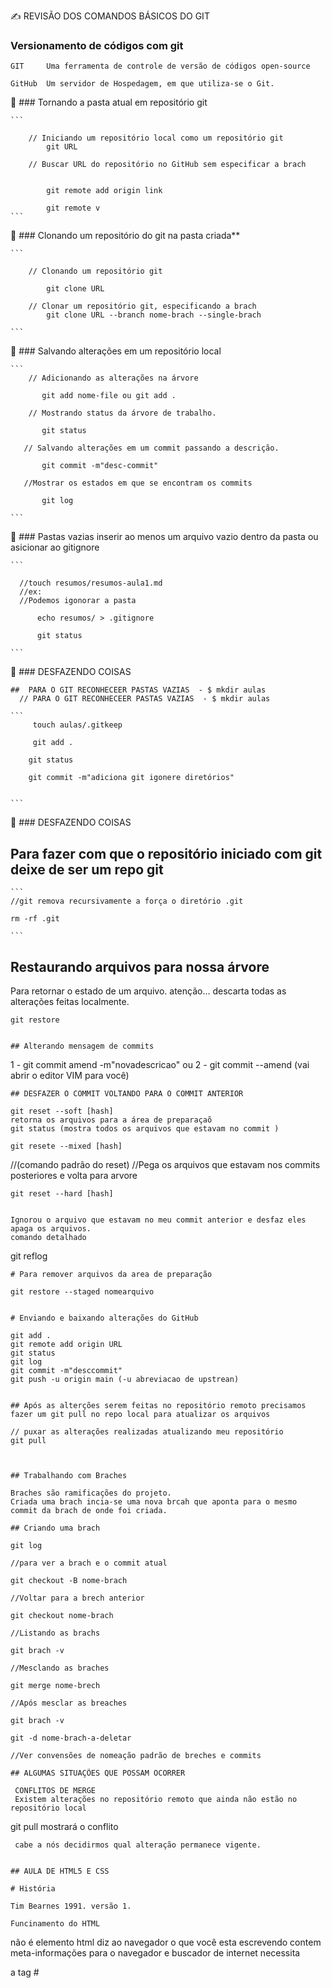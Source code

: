 
   ✍️ REVISÃO DOS COMANDOS BÁSICOS DO GIT


   ### Versionamento de códigos com git

    GIT     Uma ferramenta de controle de versão de códigos open-source 

    GitHub  Um servidor de Hospedagem, em que utiliza-se o Git.



🔗  ### Tornando a pasta atual em repositório git
    
    ```

        // Iniciando um repositório local como um repositório git
            git URL
        
        // Buscar URL do repositório no GitHub sem especificar a brach
            

            git remote add origin link

            git remote v
    ```
    

🔗  ### Clonando um repositório do git na pasta criada**

    ```

        // Clonando um repositório git

            git clone URL

        // Clonar um repositório git, especificando a brach 
            git clone URL --branch nome-brach --single-brach

    ```


🔗 ### Salvando alterações em um repositório local
    
    ``` 
        // Adicionando as alterações na árvore

           git add nome-file ou git add . 

        // Mostrando status da árvore de trabalho.
    
           git status 

       // Salvando alterações em um commit passando a descrição.   
    
           git commit -m"desc-commit"

       //Mostrar os estados em que se encontram os commits
        
           git log

    ```

🔗 ### Pastas vazias inserir ao menos um arquivo vazio dentro da pasta ou asicionar ao gitignore
    
    ```

      //touch resumos/resumos-aula1.md
      //ex:
      //Podemos igonorar a pasta 

          echo resumos/ > .gitignore
    
          git status

    ```
🔗 ### DESFAZENDO COISAS

    ##  PARA O GIT RECONHECEER PASTAS VAZIAS  - $ mkdir aulas
      // PARA O GIT RECONHECEER PASTAS VAZIAS  - $ mkdir aulas

    ```
         touch aulas/.gitkeep

         git add .

        git status

        git commit -m"adiciona git igonere diretórios"


    ```

🔗 ### DESFAZENDO COISAS

## Para fazer com que o repositório iniciado com git deixe de ser um repo git

    ```
    //git remova recursivamente a força o diretório .git 

    rm -rf .git 

    ```     


## Restaurando arquivos para nossa árvore

Para retornar o estado de um arquivo.
atenção...
descarta todas as alterações feitas localmente.

```
git restore


## Alterando mensagem de commits
```
1 - git commit amend -m"novadescricao"
ou
2 - git commit --amend (vai abrir o editor VIM para você)

```
## DESFAZER O COMMIT VOLTANDO PARA O COMMIT ANTERIOR

```
    git reset --soft [hash] 
    retorna os arquivos para a área de preparaçaõ 
    git status (mostra todos os arquivos que estavam no commit )

    git resete --mixed [hash] 

  //(comando padrão do reset) 
  //Pega os arquivos que estavam nos commits posteriores e volta para arvore

    git reset --hard [hash]

```

Ignorou o arquivo que estavam no meu commit anterior e desfaz eles apaga os arquivos.
comando detalhado 

```
   git reflog

```
# Para remover arquivos da area de preparação

```
    git restore --staged nomearquivo
```    

# Enviando e baixando alterações do GitHub

```
    git add .
    git remote add origin URL
    git status 
    git log
    git commit -m"desccommit"
    git push -u origin main (-u abreviacao de upstrean)

```

## Após as alterções serem feitas no repositório remoto precisamos fazer um git pull no repo local para atualizar os arquivos

```
    // puxar as alterações realizadas atualizando meu repositório
    git pull 

```


## Trabalhando com Braches

Braches são ramificações do projeto. 
Criada uma brach incia-se uma nova brcah que aponta para o mesmo commit da brach de onde foi criada.

## Criando uma brach

```
    git log 

    //para ver a brach e o commit atual

    git checkout -B nome-brach

    //Voltar para a brech anterior

    git checkout nome-brach

    //Listando as brachs

    git brach -v

    //Mesclando as braches

    git merge nome-brech

    //Após mesclar as breaches

    git brach -v

    git -d nome-brach-a-deletar

    //Ver convensões de nomeação padrão de breches e commits
```
## ALGUMAS SITUAÇÕES QUE POSSAM OCORRER

 CONFLITOS DE MERGE
 Existem alterações no repositório remoto que ainda não estão no repositório local

```
 git pull mostrará o conflito

```
 cabe a nós decidirmos qual alteração permanece vigente.

 
## AULA DE HTML5 E CSS

# História

Tim Bearnes 1991. versão 1.

Funcinamento do HTML

```
<!DOCTYPE html> não é elemento html diz ao navegador o que você esta escrevendo
<head> contem meta-informações para o navegador e buscador de internet necessita

a tag #<meta >

<head>
    <meta charset="utf-8">
    <title>Jose Americo<title>
</head>

```

## SEMANTICA HTML

<section> --> representa uma seção generica lista
<header>  --> cabeçalho de uma <section>
<article> --> artigo de um ex blog
<aside>   --> representa um conteúdo relacionado ao conteúdo principal da página biografi de autor etc..
<footer>  --> rodapé da página ou parte da página de um <article> ou <section> ...
<a href>  --> hiperlink pode ser uma página no site ou site externo
<a target="_blank">--> Indica como o link vai ser aberto _blank em nova haba

# Inserindo imagens no html

<img src="" alt=""> alt="descrição" o alt é altamente recomendado quando a foto não carregar vai aparecer a descrição.

## site legal unsplah
## site para melhorar img tynypng.com

## Listas em Html
<ul> -->lista em que ordem não importa
<ol> -->Ordem são extremamente importantes
<li> -->Item da lista


# Conceitos básicos CSS

 CSS --> Cria regras de estilo 

- SELETORES que são os elementos html 

[seletores]
a, p, h1,h3{
    declarações ex: 
    [propriedade : valor;] ===> declarações
    color:red;
}


# ID X CLASSES

No html 

```
    <header id="headers" class="headers"></header>

```

No CSS 

```
  #header --> representa id
  
    #header{
        padding:15px;

    }

 .header --> representa classes

    .header{
        padding:15px;
    }

```


### OS ID(S) SÓ PODEM SER USADOS 1 VEZ NA PÁGINA 
### ENQUANTO A CLASSE VÁRIAS VEZES


 📘[Material](https://web.dio.me/course/introducao-criacao-de-websites-com-html5-e-css3/learning/b9735f52-8518-49e1-b294-1d40caeeff43?back=/track/santander-bootcamp-2023-fullstack-java-angular&tab=undefined&moduleId=undefined)

 ### Padding e Margin
 
 
 ```

  .class{           
                 eixo y  esquerdo direito
        padding: 10px           5px

                topo direita   inferior  esque
        padding: 10px     15px    5px     0;
  }

 # image com CSS
  .class{
    bakground-image:url("img/");
  }
 
 ```

 # mdn para estudar

  - boras solid | drashed | dotted

 - Como separar a estilização de cada lado

    top right botton left
    ```
    .post{
        border-top: solid 1px green;
        border-right: dotted 3px yellow;
        border-botton: drashed 4px pink;
        border-left: dotted 2px red;

        ou 

        border: 3px solid #44444;
        
        ou 

        border-with:3px;
        border-color:pink;
        border-style:drashed;
    }

    # Mais específicos

        .post{
            border-top-right: 3px;
            border-top-color:#34333;
            border-top-style:drashed;    


        }
    # Border radius    

        .post{
            border-radius:10px;      --> quando definimos um valor todos os cantos.
            border-radius:50%;       --> Para tornar um círculo colocar 50%;
            border-radius:10% 20%;
            border-radius:10% 20% 15% 22%; 
        }

    ```
    ## Exercício

    Alinhar espaçamentos 
    texto com conteúdo 
    espaçamentos

    # zerar margin sempre na mesma direção é uma boa prática

    ## O HTML5 foi criado para compartilhar textos.

    web safe fontes (já estão presentes nos dispositivos)

    
    #title{
        font-family:Verdana;
    }

    .post-title{
        duas fontes, caso uma não funcione a segunda entra como beckup.
        font-family: Verdana, Arial;
        font-size:15px; --> altera tamanho das fontes;
        font-style: normal;
        font-style: italic; 
        
        -->Observação: Verificar se a fonte tem suporte a itálico para o navegador não destorcer e ficar feio.

        font-weight:normal; --> altera o peso do texto;
        font-weight: bold; -->negrito;

        text-transform: upercase; --> transorma o texto entre maiusculo em minusculo.
        text-transform: lowercase; 
        
        --> o valor uppercase (maiusculo) 
        --> o valor lowercase (minusculo)
        --> o valor captalize (primeiras letras de cada palavra em maiusculo)

        text-decoration: underline;    --> linha abaixo da palavra
        text-decoration: overline;     --> linha acima da palavra
        text-decoration: line-thought; --> linha ao centro cortando a palavra 


    }
    
    
    

    ## Estilizando Listas

    Existem listas ordenadas e não ordenadas

    
      ul{
            list-style-type:square;  -->LISTA NÃO ORDENADA ALTERANDO O SIMBOLO PARA QUADRADO
            list-style-type: none;
        } 
     
     ol{
         list-style-type:upper-roman; -->LISTA ORDENADA ALTERANDO MARCADOR DA LISTA PARA ALGARISMO ROMANO

       }
     ul{
        list-style-type:"\1F44D"; -->LISTA NÃO ORDENADA ALTERANDO MARCADOR PARA UM SIMBOLO.
       }

    ul{

        list-style-image: url("imagem.png");
    }
    

    Exercício

    alterando propriedades

    O site funciona como uma cascata

    podemos seguir o fluxo
    ex:
    contacts-list tem uma lista e tem o link

    
        .contacts-list li a {
            color: blue;
        }
    
    

    ## Dimensão e Alinhamentos

    width
    height


    - Max-height
    - Max-width
    - Margin
    - Text-align

    ## Exercício

    Delimitar as dimensões dos nossos elementos e alinhar nosso conteúdo.

    Delimitando o body em um valor menor que a imagem e a imagem vazar 

    
        .post_image{
         margin-bottom: 15px;
        width: 100%; --> a imagem respeitará o elemento que está de fora.
}
    
    

# Ineressante alinhar ao centro, porém cadas dispositivo tem telas de tamanhos diferentes então:

body{

    margin:auto;
}

esse valor cria um espaçamento em ambos os lados.

# ESTUDOS JAVASCRIPT

## Sintaxe Básica em JavaScript 

(Diana Martini)

Desenvolvedora Front-end
[Diana Martini](https://github.com/dianamartine)

## O que é JavaScript 

     É uma linguagem de programação de alto nível que integram apps e páginas web.
      Uma das linguagens mais utilizadas no mundo do desenvolvimento.
      alto nível  --> próximo a linguagem humana
      baixo nível --> próximo da linguagem de máquina bytecodes..

     ### História

     Em 1995 Brendan Eich que trabalhava na NetScape implementou uma linguagem chamada Moch, depois mudo o nome para LiveScript, mas na época a linguagem Java era muito popular então mudou para JavaScript como jogada de Marketing.

     HTML --> Estrutura
     CSS  --> Design

     JavaScript --> Parte interativa

# Ferramentas
    VsCode
    LiveServer

## Boas Práticas

    Externar o arquivo JS.
    Colocar script no final antes do fechamento do body.

## Variáveis em JavaScript

    Funcionamento das tipagens
    Funciona como regras de tipos de dados
    em JavasScript a tipagem é fraca, converte (funciona dinamicamente).
    Variáveis pode guardard dados de vários tipos.

    booleanos, null, undefined, number, string, inteiros,arrays, objetos e funcões.



    O que são variáveis e como utiliza-las?

    ```
    var vouf = false;
    console.log(vouf);

    var numero =10;
    console.log(numero);
    console.log(TypeOf(numero))
    
    ```
    //abrindo o navegador na haba mains ferramentas podemos observar o resultado.
    
    // Tipos Primitivos

    //Boolean recebem um valor v ou f
   
    var vouf = false;
    console.log(vouf)

    //Number

    var numero = 10;
    console.log(numero)
    console.log(typeof(numero)); //retorna o tipo de dados que a variável está armazenando.

    // String

    var nome = "José";
    console.log(nome);
    console.log(typeof(nome))


- Operadores aritméticos
# Extensões que vamos utilizar

### Exemplo da caixa imagine que a variável é uma caixa que armazena valores.

como armazenar variáves (tres modos)

var   --> genérica escopo local e global

let   --> escopo local de bloco por convensão.

const --> escopo local de bloco valor inicial obrigatório e somente leitura.

## Declaração de variaveis.
    ```
        var variavel = 10;
        let variavel1 = "joseamerico";
        const variavel2 = "mxzh";
    ```

### Escopos 

 - global --> a variável é declarada fora do bloco e fica disponivel em todo o código.

 - local  --> a variável é declarada dentro de um bloco de código

 ## Boas Práticas

    Utilizar Camel Case ou utilizando underscore _
    Iniciar variáveis no início do escopo

 # Atribuição

    =  -> em JavaScript não significa igualdade e sim atribuição

 # Comparação

    == -> em JavaScript significa comparação entre valores

 # Comparação Idêntica 

    === -> Compara o valor e o tipo da variável.

 
## Comparação

var comparacao = '0' ==0;
console.log(comparacao); // --> retorna true ou false

## Comparação Idêntica

var comparacaoIdentica = '0' === 0;
console.log(comparacaoIdentica); //-->retorna false poise compara o valor e o tipo.

## Operadores aritméticos


### Adição
var adicao = 1+1;
console.log(adicao);

### Subtração

var subtracao = 1-1;
console.log(subtracao);

### Multiplicação

var multiplicacao = 1*1;
console.log(multiplicacao);

### Divisão

var divisaoReal = 1/1;
console.log(divisaoReal);

### Divisão inteira

var divisaoInteira = 1%1;
console.log(divisaoInteira);

### Potênciação

var potenciacao = 2**10;
console.log(potenciacao);

# Operadores Relacionais
  
    > maior que
    < menor que
    >= maior igual que
    <= menor igual que 
 
```
    var maiorQue = 5 >2;
    console.log(maiorQue);

    var menorQue = 1 >2;
    console.log(menorQue);

    var maiorIgualA = 6>2;
    console.log(maiorIgualA);

    var menorIgualA = 6>2;
    console.log(menorIgualA);

```

### Operadores Lógicos


    && - e   - considera que todoso os valores sejam verdadeiros.
    || - ou  - considera que qualquer valor seja verdadeiro.
    !  - não - inverte o valor de uma variável


```

    var e = true && false;
    console.log(e);

    var ou = true && false;
    console.log(ou);

    var nao = !true;
    console.log(nao);

```

### Vetores ou Arrays 

    Um tipo de lista ou matriz de variáveis pode ter vários tipos
    Uma caixa contendo várias caixas que contém valores 

    Array[`string`,1,true,false,array[1], `array[2]`...];



### Como declarar um array
    console.log("Um tipo de lista ou matriz de variáveis pode ter vários tipos"+
    "É caixa contendo várias outras caixas que contém valores que podem ser de diversos tipos ")
    console.log("Um array pode guardar vários tipos de dados:")

    let array =['string',1,true];
    console.log(array);

### Em arrays podem ser armazenados diversos tipos de dados

    let array1 =['string',1,true,['array1'],['array2'],['array3']];
    console.log(array1);

    console.log("Imprimindo uma posição específica do array:")
    console.log(array1[3]);
    
### Métodos padrão de um array

    Uma array possui uma serie de métodos

    forEach()
    array.forEach(function(item,indice){
    console.log(item,indice);
    })

## push --> adiciona item no final do array

    array.push('novo item')
    console.log(array)

    //podemos passar também um array
    array.push([])
    console.log(array)

## array.pop -->remove ultimo item do array
 
    array.pop();
    console.log(array);


## shift --> retira item do início do array

    array.shift();
    console.log(array);

    //unShift --> adiciona item do início do array

    array.unshift('novo item no inicio');
    console.log(array);

    console.log(array.indexOf(true))

## splice() --> remove ou substitui item pelo índice

    array.splice(0,3);

    //slice() --> retorna uma parte de um array existente

    let novoArray = array.slice(0,3);
    console.log(novoArray);

### Objetos

 Dados que possuem propriedades e valores que definem suas caracteristicas
 Exemplo xicara azul

```
    var xicara = {
        cor:'azul',
        tamanho:'p',
        function:tomarCafe()

    }
```

```
    let object = {
        string:'string',
        number:1,
        boolean:true,
        array:['array'],
        objectInterno:{
            objectinterno:'Objeto Interno'
        }
    };

console.log(object);

```


### retornando propriedades de um objeto objeto.propriedade

```
console.log(object.objectInterno.objectinterno)

```

### Desestruturação de objetos

```
    var string = object.string;
    console.log(string);
    var lista = object.array;
    console.log(lista)
```

### Desestruturação outra maneira

var {string, boolean,objectInterno} = object;
console.log(string,boolean,objectInterno)

    [artigo dio]("https://web.dio.me/articles")
    [Diana Martini](https://github.com/DianaMartine/curso-dio-sintaxe-basica-javascript)


# Resumo para avaliação

### O que são vetore são tipos de listas onde cada variável possui um índice e um valores

Exemplos: Caixas com várias caixas e onde cada caixa possui um valor
Criação de uma variável do tipo array

let nome_array = ['string',1,true];

## Os arrays devem ser declarado entre colchetes [] e podem guardar qualquer valor dentro de seus índeices


# DECLARAÇÃO DE ARRAYS

```
let array = ['string',1,true];
console.log(array);

let array1 = ['string', 1,true,['array1'],['array2'],['array3']];
console.log(array);

```

## Acessando um índice de um array
